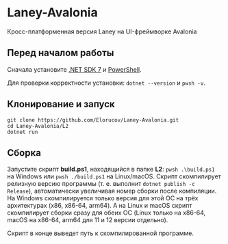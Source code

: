 # Laney-Avalonia
Кросс-платформенная версия Laney на UI-фреймворке Avalonia

## Перед началом работы
Сначала установите [.NET SDK 7](https://dotnet.microsoft.com/en-us/download/dotnet/7.0) и [PowerShell](https://docs.microsoft.com/en-us/powershell/scripting/install/installing-powershell).

Для проверки корректности установки: `dotnet --version` и `pwsh -v`.

## Клонирование и запуск
```
git clone https://github.com/Elorucov/Laney-Avalonia.git
cd Laney-Avalonia/L2
dotnet run
```

## Сборка
Запустите скрипт **build.ps1**, находящийся в папке **L2**: `pwsh .\build.ps1` на Windows или `pwsh ./build.ps1` на Linux/macOS.
Скрипт скомпилирует релизную версию программы (т. е. выполнит `dotnet publish -c Release`), автоматически увеличивая номер сборки после компиляции. На Windows скомпилируется только версия для этой ОС на трёх архитектурах (x86, x86-64, arm64).
А на Linux и macOS скрипт скомпилирует сборки сразу для обеих ОС (Linux только на x86-64, macOS на x86-64, arm64 для 11 и 12 версии отдельно).

Скрипт в конце выведет путь к скомпилированной программе.
